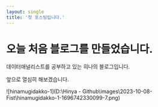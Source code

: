 ```yaml
---
layout: single
title: '첫 포스팅입니다.'
---
```


# 오늘 처음 블로그를 만들었습니다.

데이터애널리스트를 공부하고 있는 히나의 블로그입니다. 

앞으로 열심히 해보겠습니다.





![hinamugidakko-1](D:\Hinya - Github\images\2023-10-08-Fist\hinamugidakko-1-1696742330099-7.png)



